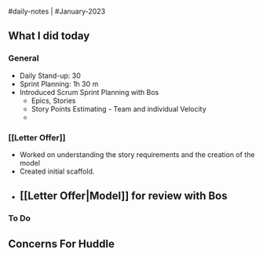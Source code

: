 #daily-notes | #January-2023

## What I did today


### General

- Daily Stand-up: 30
- Sprint Planning: 1h 30 m
- Introduced Scrum Sprint Planning with Bos
	- Epics, Stories
	- Story Points Estimating - Team and individual Velocity
	- 

### [[Letter Offer]]
- Worked on understanding the story requirements and the creation of the model
- Created initial scaffold.
-  [[Letter Offer|Model]] for review with Bos
	- 

### To Do

## Concerns For Huddle
